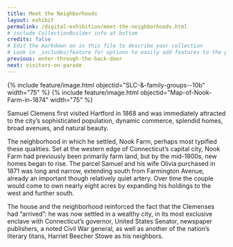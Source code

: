 ```yaml
---
title: Meet the Neighborhoods
layout: exhibit
permalink: /digital-exhibition/meet-the-neighborhoods.html
# include CollectionBuilder info at bottom
credits: false
# Edit the markdown on in this file to describe your collection
# Look in _includes/feature for options to easily add features to the page
previous: enter-through-the-back-door
next: visitors-on-parade
---
```


  {% include feature/image.html objectid="SLC-&-family-groups--10b" width="75" %}
  {% include feature/image.html objectid="Map-of-Nook-Farm-in-1874" width="75" %}

Samuel Clemens first visited Hartford in 1868 and was immediately attracted to the city’s sophisticated population, dynamic commerce, splendid homes, broad avenues, and natural beauty.

The neighborhood in which he settled, Nook Farm, perhaps most typified these qualities. Set at the western edge of Connecticut’s capital city, Nook Farm had previously been primarily farm land, but by the mid-1800s, new homes began to rise. The parcel Samuel and his wife Olivia purchased in 1871 was long and narrow, extending south from Farmington Avenue, already an important though relatively quiet artery. Over time the couple would come to own nearly eight acres by expanding his holdings to the west and further south.

The house and the neighborhood  reinforced the fact that the Clemenses had “arrived”: he was now settled in a wealthy city, in its most exclusive enclave with Connecticut’s governor, United States Senator, newspaper publishers, a noted Civil War general, as well as another of the nation’s literary titans, Harriet Beecher Stowe as his neighbors.

